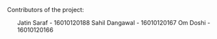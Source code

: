Contributors of the project:
<ol>
Jatin Saraf - 16010120188
Sahil Dangawal - 16010120167
Om Doshi - 16010120166
</ol>